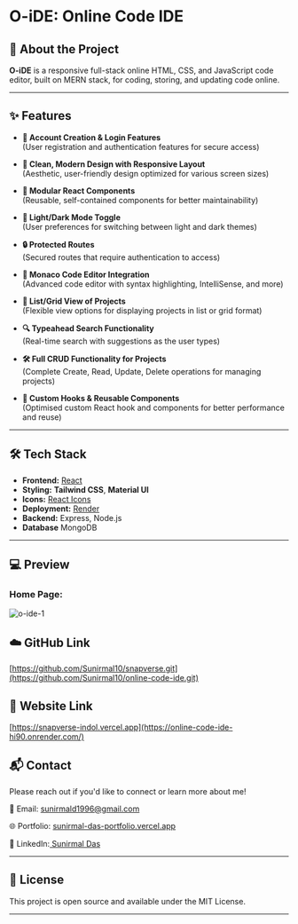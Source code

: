 # O-iDE: Online Code IDE


## 🚀 About the Project

**O-iDE** is a responsive full-stack online HTML, CSS, and JavaScript code editor, built on MERN stack, for coding, storing, and updating code online.

---

## ✨ Features

- **📑 Account Creation & Login Features**  
  (User registration and authentication features for secure access)

- **🎨 Clean, Modern Design with Responsive Layout**  
  (Aesthetic, user-friendly design optimized for various screen sizes)

- **🧩 Modular React Components**  
  (Reusable, self-contained components for better maintainability)

- **🌙 Light/Dark Mode Toggle**  
  (User preferences for switching between light and dark themes)

- **🔒 Protected Routes**  
  (Secured routes that require authentication to access)

- **📝 Monaco Code Editor Integration**  
  (Advanced code editor with syntax highlighting, IntelliSense, and more)

- **📂 List/Grid View of Projects**  
  (Flexible view options for displaying projects in list or grid format)

- **🔍 Typeahead Search Functionality**  
  (Real-time search with suggestions as the user types)

- **🛠️ Full CRUD Functionality for Projects**  
  (Complete Create, Read, Update, Delete operations for managing projects)

- **🔄 Custom Hooks & Reusable Components**  
  (Optimised custom React hook and components for better performance and reuse)


---

## 🛠 Tech Stack

- **Frontend:** [React](https://reactjs.org/)
- **Styling:**  **Tailwind CSS**, **Material UI**
- **Icons:** [React Icons](https://react-icons.github.io/)
- **Deployment:** [Render](https://render.com)
- **Backend:** Express, Node.js
- **Database** MongoDB

---

## 💻 Preview

### Home Page:

![o-ide-1](https://github.com/user-attachments/assets/ebfa6705-c54e-4d4a-90cd-df4685b049a9)

## ☁️ GitHub Link

[https://github.com/Sunirmal10/snapverse.git](https://github.com/Sunirmal10/online-code-ide.git)

## 🔗 Website Link

[https://snapverse-indol.vercel.app](https://online-code-ide-hi90.onrender.com/)

## 📬 Contact

Please reach out if you'd like to connect or learn more about me!

📧 Email: sunirmald1996@gmail.com

🌐 Portfolio: [sunirmal-das-portfolio.vercel.app](https://sunirmal-das-portfolio.vercel.app/)

💼 LinkedIn:[ Sunirmal Das](https://www.linkedin.com/in/sunirmal-d-a420a4205/)

---

## 📝 License
This project is open source and available under the MIT License.

---
